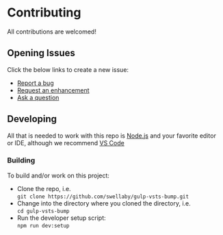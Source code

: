 # Contributing
All contributions are welcomed!

## Opening Issues
Click the below links to create a new issue:

- [Report a bug][create-bug-url]
- [Request an enhancement][create-enhancement-url]
- [Ask a question][create-question-url]

## Developing
All that is needed to work with this repo is [Node.js][nodejs-url] and your favorite editor or IDE, although we recommend [VS Code][vscode-url]

### Building
To build and/or work on this project:

- Clone the repo, i.e.  
 `git clone https://github.com/swellaby/gulp-vsts-bump.git`
- Change into the directory where you cloned the directory, i.e.  
 `cd gulp-vsts-bump`
- Run the developer setup script:  
`npm run dev:setup`

[create-bug-url]: https://github.com/swellaby/gulp-vsts-bump/issues/new?template=BUG_TEMPLATE.md
[create-question-url]: https://github.com/swellaby/gulp-vsts-bump/issues/new?template=QUESTION_TEMPLATE.md
[create-enhancement-url]: https://github.com/swellaby/gulp-vsts-bump/issues/new?template=ENHANCEMENT_TEMPLATE.md
[nodejs-url]:https://nodejs.org/en/download/
[vscode-url]: https://code.visualstudio.com/